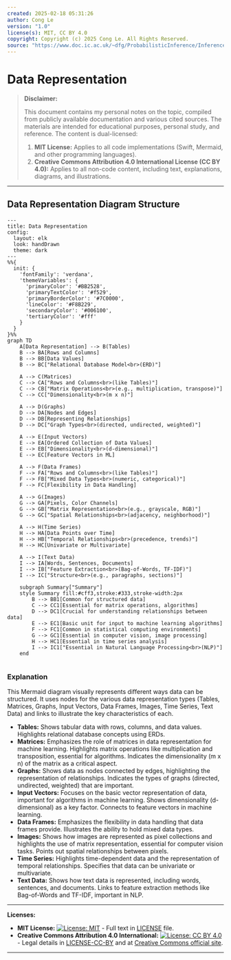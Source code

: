 ```yaml
---
created: 2025-02-18 05:31:26
author: Cong Le
version: "1.0"
license(s): MIT, CC BY 4.0
copyright: Copyright (c) 2025 Cong Le. All Rights Reserved.
source: "https://www.doc.ic.ac.uk/~dfg/ProbabilisticInference/InferenceAndMachineLearningNotes.pdf"
---
```




# Data Representation
> **Disclaimer:**
>
> This document contains my personal notes on the topic,
> compiled from publicly available documentation and various cited sources.
> The materials are intended for educational purposes, personal study, and reference.
> The content is dual-licensed:
> 1. **MIT License:** Applies to all code implementations (Swift, Mermaid, and other programming languages).
> 2. **Creative Commons Attribution 4.0 International License (CC BY 4.0):** Applies to all non-code content, including text, explanations, diagrams, and illustrations.
---


## Data Representation Diagram Structure



```mermaid
---
title: Data Representation
config:
  layout: elk
  look: handDrawn
  theme: dark
---
%%{
  init: {
    'fontFamily': 'verdana',
    'themeVariables': {
      'primaryColor': '#BB2528',
      'primaryTextColor': '#f529',
      'primaryBorderColor': '#7C0000',
      'lineColor': '#F8B229',
      'secondaryColor': '#006100',
      'tertiaryColor': '#fff'
    }
  }
}%%
graph TD
    A[Data Representation] --> B(Tables)
    B --> BA[Rows and Columns]
    B --> BB[Data Values]
    B --> BC["Relational Database Model<br>(ERD)"]
    
    A --> C(Matrices)
    C --> CA["Rows and Columns<br>(like Tables)"]
    C --> CB["Matrix Operations<br>(e.g., multiplication, transpose)"]
    C --> CC["Dimensionality<br>(m x n)"]
    
    A --> D(Graphs)
    D --> DA[Nodes and Edges]
    D --> DB[Representing Relationships]
    D --> DC["Graph Types<br>(directed, undirected, weighted)"]
    
    A --> E(Input Vectors)
    E --> EA[Ordered Collection of Data Values]
    E --> EB["Dimensionality<br>(d-dimensional)"]
    E --> EC[Feature Vectors in ML]
    
    A --> F(Data Frames)
    F --> FA["Rows and Columns<br>(like Tables)"]
    F --> FB["Mixed Data Types<br>(numeric, categorical)"]
    F --> FC[Flexibility in Data Handling]

    A --> G(Images)
    G --> GA[Pixels, Color Channels]
    G --> GB["Matrix Representation<br>(e.g., grayscale, RGB)"]
    G --> GC["Spatial Relationships<br>(adjacency, neighborhood)"]

    A --> H(Time Series)
    H --> HA[Data Points over Time]
    H --> HB["Temporal Relationships<br>(precedence, trends)"]
    H --> HC[Univariate or Multivariate]
    
    A --> I(Text Data)
    I --> IA[Words, Sentences, Documents]
    I --> IB["Feature Extraction<br>(Bag-of-Words, TF-IDF)"]
    I --> IC["Structure<br>(e.g., paragraphs, sections)"]

    subgraph Summary["Summary"]
    style Summary fill:#cff3,stroke:#333,stroke-width:2px
        B --> BB1[Common for structured data]
        C --> CC1[Essential for matrix operations, algorithms]
        D --> DC1[Crucial for understanding relationships between data]
        E --> EC1[Basic unit for input to machine learning algorithms]
        F --> FC1[Common in statistical computing environments]
        G --> GC1[Essential in computer vision, image processing]
        H --> HC1[Essential in time series analysis]
        I --> IC1["Essential in Natural Language Processing<br>(NLP)"]
    end
    
```


### Explanation

This Mermaid diagram visually represents different ways data can be structured.  It uses nodes for the various data representation types (Tables, Matrices, Graphs, Input Vectors, Data Frames, Images, Time Series, Text Data) and links to illustrate the key characteristics of each.


* **Tables:** Shows tabular data with rows, columns, and data values.  Highlights relational database concepts using ERDs.
* **Matrices:**  Emphasizes the role of matrices in data representation for machine learning.  Highlights matrix operations like multiplication and transposition, essential for algorithms.  Indicates the dimensionality (m x n) of the matrix as a critical aspect.
* **Graphs:** Shows data as nodes connected by edges, highlighting the representation of relationships.  Indicates the types of graphs (directed, undirected, weighted) that are important.
* **Input Vectors:** Focuses on the basic vector representation of data, important for algorithms in machine learning. Shows dimensionality (d-dimensional) as a key factor.  Connects to feature vectors in machine learning.
* **Data Frames:**  Emphasizes the flexibility in data handling that data frames provide.  Illustrates the ability to hold mixed data types.
* **Images:** Shows how images are represented as pixel collections and highlights the use of matrix representation, essential for computer vision tasks.  Points out spatial relationships between pixels.
* **Time Series:** Highlights time-dependent data and the representation of temporal relationships.  Specifies that data can be univariate or multivariate.
* **Text Data:** Shows how text data is represented, including words, sentences, and documents.  Links to feature extraction methods like Bag-of-Words and TF-IDF, important in NLP.




---
**Licenses:**

- **MIT License:**  [![License: MIT](https://img.shields.io/badge/License-MIT-yellow.svg)](LICENSE) - Full text in [LICENSE](LICENSE) file.
- **Creative Commons Attribution 4.0 International:** [![License: CC BY 4.0](https://licensebuttons.net/l/by/4.0/88x31.png)](LICENSE-CC-BY) - Legal details in [LICENSE-CC-BY](LICENSE-CC-BY) and at [Creative Commons official site](http://creativecommons.org/licenses/by/4.0/).

---